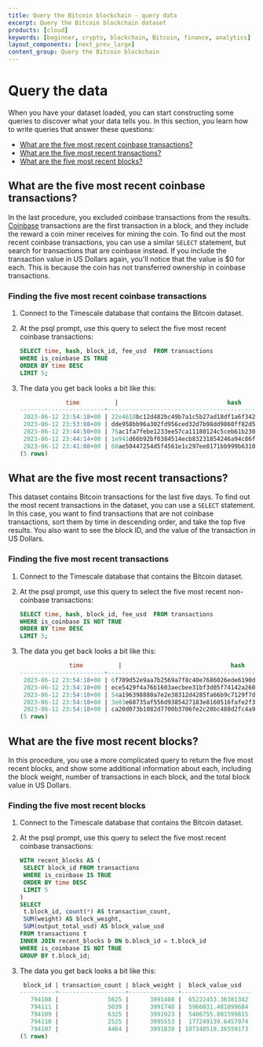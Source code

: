 ```yaml
---
title: Query the Bitcoin blockchain - query data
excerpt: Query the Bitcoin blockchain dataset
products: [cloud]
keywords: [beginner, crypto, blockchain, Bitcoin, finance, analytics]
layout_components: [next_prev_large]
content_group: Query the Bitcoin blockchain
---
```


# Query the data

When you have your dataset loaded, you can start constructing some queries to
discover what your data tells you. In this section, you learn how to write
queries that answer these questions:

*   [What are the five most recent coinbase transactions?](#what-are-the-five-most-recent-coinbase-transactions)
*   [What are the five most recent transactions?](#what-are-the-five-most-recent-transactions)
*   [What are the five most recent blocks?](#what-are-the-five-most-recent-blocks?)

## What are the five most recent coinbase transactions?

In the last procedure, you excluded coinbase transactions from the results.
[Coinbase][coinbase-def] transactions are the first transaction in a block, and
they include the reward a coin miner receives for mining the coin. To find out
the most recent coinbase transactions, you can use a similar `SELECT` statement,
but search for transactions that are coinbase instead. If you include the
transaction value in US Dollars again, you'll notice that the value is $0 for
each. This is because the coin has not transferred ownership in coinbase
transactions.

<Procedure>

### Finding the five most recent coinbase transactions

1.  Connect to the Timescale database that contains the Bitcoin dataset.
1.  At the psql prompt, use this query to select the five most recent
    coinbase transactions:

    ```sql
    SELECT time, hash, block_id, fee_usd  FROM transactions
    WHERE is_coinbase IS TRUE
    ORDER BY time DESC
    LIMIT 5;
    ```

1.  The data you get back looks a bit like this:

    ```sql
                 time          |                               hash                               | block_id | fee_usd
    ------------------------+------------------------------------------------------------------+----------+---------
     2023-06-12 23:54:18+00 | 22e4610bc12d482bc49b7a1c5b27ad18df1a6f34256c16ee7e499b511e02d71e |   794111 |       0
     2023-06-12 23:53:08+00 | dde958bb96a302fd956ced32d7b98dd9860ff82d569163968ecfe29de457fedb |   794110 |       0
     2023-06-12 23:44:50+00 | 75ac1fa7febe1233ee57ca11180124c5ceb61b230cdbcbcba99aecc6a3e2a868 |   794109 |       0
     2023-06-12 23:44:14+00 | 1e941d66b92bf0384514ecb83231854246a94c86ff26270fbdd9bc396dbcdb7b |   794108 |       0
     2023-06-12 23:41:08+00 | 60ae50447254d5f4561e1c297ee8171bb999b6310d519a0d228786b36c9ffacf |   794107 |       0
    (5 rows)
    ```

</Procedure>

## What are the five most recent transactions?

This dataset contains Bitcoin transactions for the last five days. To find out
the most recent transactions in the dataset, you can use a `SELECT` statement.
In this case, you want to find transactions that are not coinbase transactions,
sort them by time in descending order, and take the top five results. You also
want to see the block ID, and the value of the transaction in US Dollars.

<Procedure>

### Finding the five most recent transactions

1.  Connect to the Timescale database that contains the Bitcoin dataset.
1.  At the psql prompt, use this query to select the five most recent
    non-coinbase transactions:

    ```sql
    SELECT time, hash, block_id, fee_usd  FROM transactions
    WHERE is_coinbase IS NOT TRUE
    ORDER BY time DESC
    LIMIT 5;
    ```

1.  The data you get back looks a bit like this:

    ```sql
                  time          |                               hash                               | block_id | fee_usd
    ------------------------+------------------------------------------------------------------+----------+---------
     2023-06-12 23:54:18+00 | 6f709d52e9aa7b2569a7f8c40e7686026ede6190d0532220a73fdac09deff973 |   794111 |   7.614
     2023-06-12 23:54:18+00 | ece5429f4a76b1603aecbee31bf3d05f74142a260e4023316250849fe49115ae |   794111 |   9.306
     2023-06-12 23:54:18+00 | 54a196398880a7e2e38312d4285fa66b9c7129f7d14dc68c715d783322544942 |   794111 | 13.1928
     2023-06-12 23:54:18+00 | 3e83e68735af556d9385427183e8160516fafe2f30f30405711c4d64bf0778a6 |   794111 |  3.5416
     2023-06-12 23:54:18+00 | ca20d073b1082d7700b3706fe2c20bc488d2fc4a9bb006eb4449efe3c3fc6b2b |   794111 |  8.6842
    (5 rows)
    ```

</Procedure>

## What are the five most recent blocks?

In this procedure, you use a more complicated query to return the five most
recent blocks, and show some additional information about each, including the
block weight, number of transactions in each block, and the total block value in
US Dollars.

<Procedure>

### Finding the five most recent blocks

1.  Connect to the Timescale database that contains the Bitcoin dataset.
1.  At the psql prompt, use this query to select the five most recent
    coinbase transactions:

    ```sql
    WITH recent_blocks AS (
     SELECT block_id FROM transactions
     WHERE is_coinbase IS TRUE
     ORDER BY time DESC
     LIMIT 5
    )
    SELECT
     t.block_id, count(*) AS transaction_count,
     SUM(weight) AS block_weight,
     SUM(output_total_usd) AS block_value_usd
    FROM transactions t
    INNER JOIN recent_blocks b ON b.block_id = t.block_id
    WHERE is_coinbase IS NOT TRUE
    GROUP BY t.block_id;
    ```

1.  The data you get back looks a bit like this:

    ```sql
     block_id | transaction_count | block_weight |  block_value_usd
    ----------+-------------------+--------------+--------------------
       794108 |              5625 |      3991408 |  65222453.36381342
       794111 |              5039 |      3991748 |  5966031.481099684
       794109 |              6325 |      3991923 |  5406755.801599815
       794110 |              2525 |      3995553 |  177249139.6457974
       794107 |              4464 |      3991838 | 107348519.36559173
    (5 rows)
    ```

</Procedure>

[coinbase-def]: https://www.pcmag.com/encyclopedia/term/coinbase-transaction
